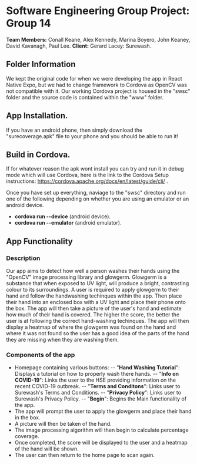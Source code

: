# **Software Engineering Group Project: Group 14**  
 **Team Members:** Conall Keane, Alex Kennedy, Marina Boyero, John Keaney, David Kavanagh, Paul Lee.
**Client:** Gerard Lacey: Surewash.

## Folder Information
We kept the original code for when we were developing the app in React Native Expo, but we had to change framework to Cordova as OpenCV was not compatible with it. Our working Cordova project is housed in the "swsc" folder and the source code is contained within the "www" folder.

## App Installation.
If you have an android phone, then simply download the "surecoverage.apk" file to your phone and you should be able to run it!

## Build in Cordova.
If for whatever reason the apk wont install you can try and run it in debug mode which will use Cordova, here is the link to the Cordova Setup instructions: https://cordova.apache.org/docs/en/latest/guide/cli/ .

Once you have set up everything, naviage to the "swsc" directory and run one of the following depending on whether you are using an emulator or an android device.
- **cordova run --device**  (android device).
- **cordova run --emulator** (android emulator).

## App Functionality
### Description
Our app aims to detect how well a person washes their hands using the "OpenCV" image processing library and glowgerm. Glowgerm is a substance that when exposed to UV light, will produce a bright, contrasting colour to its surroundings. A user is required to apply glowgerm to their hand and follow the handwashing techinques within the app. Then place their hand into an enclosed box with a UV light and place their phone onto the box. The app will then take a picture of the user's hand and estimate how much of their hand is covered. The higher the score, the better the user is at following the correct hand-washing techinques. The app will then display a heatmap of where the glowgerm was found on the hand and where it was not found so the user has a good idea of the parts of the hand they are missing when they are washing them.

### Components of the app
- Homepage containing various buttons:
-- "**Hand Washing Tutorial**": Displays a tutorial on how to properly wash there hands.
-- "**Info on COVID-19**": Links the user to the HSE providing information on the recent COVID-19 outbreak.
-- "**Terms and Conditons**": Links user to Surewash's Terms and Conditions.
-- "**Privacy Policy**": Links user to Surewash's Privacy Policy.
-- "**Begin**": Begins the Main functionality of the app.
- The app will prompt the user to apply the glowgerm and place their hand in the box.
- A picture will then be taken of the hand.
- The image processing algorithm will then begin to calculate percentage coverage.
- Once completed, the score will be displayed to the user and a heatmap of the hand will be shown.
- The user can then return to the home page to scan again.
